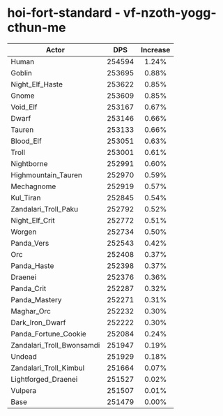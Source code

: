 # hoi-fort-standard - vf-nzoth-yogg-cthun-me
| Actor | DPS | Increase |
|---|:---:|:---:|
|Human|254594|1.24%|
|Goblin|253695|0.88%|
|Night_Elf_Haste|253622|0.85%|
|Gnome|253609|0.85%|
|Void_Elf|253167|0.67%|
|Dwarf|253146|0.66%|
|Tauren|253133|0.66%|
|Blood_Elf|253051|0.63%|
|Troll|253001|0.61%|
|Nightborne|252991|0.60%|
|Highmountain_Tauren|252970|0.59%|
|Mechagnome|252919|0.57%|
|Kul_Tiran|252845|0.54%|
|Zandalari_Troll_Paku|252792|0.52%|
|Night_Elf_Crit|252772|0.51%|
|Worgen|252734|0.50%|
|Panda_Vers|252543|0.42%|
|Orc|252408|0.37%|
|Panda_Haste|252398|0.37%|
|Draenei|252376|0.36%|
|Panda_Crit|252287|0.32%|
|Panda_Mastery|252271|0.31%|
|Maghar_Orc|252232|0.30%|
|Dark_Iron_Dwarf|252222|0.30%|
|Panda_Fortune_Cookie|252084|0.24%|
|Zandalari_Troll_Bwonsamdi|251947|0.19%|
|Undead|251929|0.18%|
|Zandalari_Troll_Kimbul|251664|0.07%|
|Lightforged_Draenei|251527|0.02%|
|Vulpera|251507|0.01%|
|Base|251479|0.00%|

